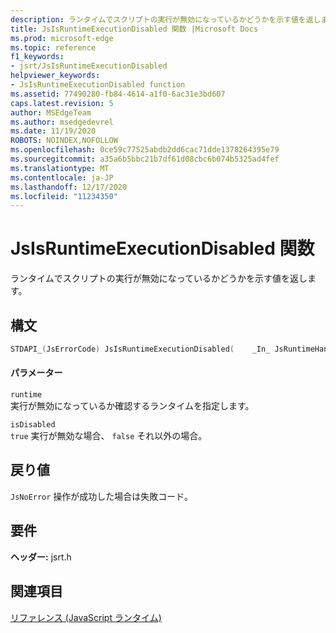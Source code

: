 ```yaml
---
description: ランタイムでスクリプトの実行が無効になっているかどうかを示す値を返します。
title: JsIsRuntimeExecutionDisabled 関数 |Microsoft Docs
ms.prod: microsoft-edge
ms.topic: reference
f1_keywords:
- jsrt/JsIsRuntimeExecutionDisabled
helpviewer_keywords:
- JsIsRuntimeExecutionDisabled function
ms.assetid: 77490280-fb84-4614-a1f0-6ac31e3bd607
caps.latest.revision: 5
author: MSEdgeTeam
ms.author: msedgedevrel
ms.date: 11/19/2020
ROBOTS: NOINDEX,NOFOLLOW
ms.openlocfilehash: 0ce59c77525abdb2dd6cac71dde1378264395e79
ms.sourcegitcommit: a35a6b5bbc21b7df61d08cbc6b074b5325ad4fef
ms.translationtype: MT
ms.contentlocale: ja-JP
ms.lasthandoff: 12/17/2020
ms.locfileid: "11234350"
---
```

# JsIsRuntimeExecutionDisabled 関数

ランタイムでスクリプトの実行が無効になっているかどうかを示す値を返します。  
  
## 構文  
  
```cpp  
STDAPI_(JsErrorCode) JsIsRuntimeExecutionDisabled(    _In_ JsRuntimeHandle runtime,    _Out_ bool *isDisabled);  
```  
  
#### パラメーター  
 `runtime`  
 実行が無効になっているか確認するランタイムを指定します。  
  
 `isDisabled`  
 `true` 実行が無効な場合、 `false` それ以外の場合。  
  
## 戻り値  
 `JsNoError` 操作が成功した場合は失敗コード。  
  
## 要件  
 **ヘッダー:** jsrt.h  
  
## 関連項目  
 [リファレンス (JavaScript ランタイム)](../chakra-hosting/reference-javascript-runtime.md)
